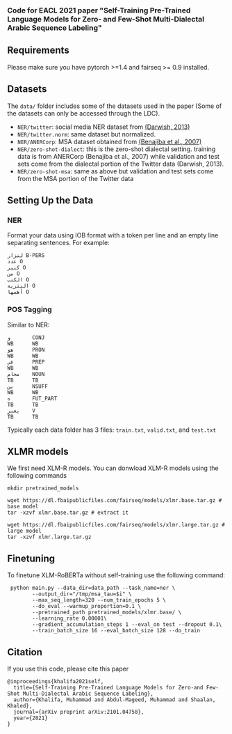 
### Code for EACL 2021 paper "Self-Training Pre-Trained Language Models for Zero- and Few-Shot Multi-Dialectal Arabic Sequence Labeling"



## Requirements
Please make sure you have pytorch >=1.4 and fairseq >= 0.9 installed.

## Datasets
The `data/` folder includes some of the datasets used in the paper (Some of the datasets can only be accessed through the LDC). 
* `NER/twitter`: social media NER dataset from [(Darwish, 2013)](https://www.aclweb.org/anthology/P13-1153.pdf)
* `NER/twitter.norm`: same dataset but normalized.
* `NER/ANERCorp`: MSA dataset obtained from [(Benajiba et al., 2007)](https://link.springer.com/chapter/10.1007/978-3-540-70939-8_13)
* `NER/zero-shot-dialect`: this is the zero-shot dialectal setting. training data is from ANERCorp (Benajiba et al., 2007) while validation and test sets come from the dialectal portion of the Twitter data (Darwish, 2013).
* `NER/zero-shot-msa`:  same as above but validation and test sets come from the MSA portion of the Twitter data 
## Setting Up the Data
### NER
Format your data using IOB format with a token per line and an empty line separating sentences. For example: 
```
لنزار B-PERS
عدد O
كبير O
من O
الكتب O
النثرية O
أهمها O
```

### POS Tagging 
Similar to NER: 
```
و       CONJ
WB      WB
هو      PRON
WB      WB
في      PREP
WB      WB
محام    NOUN
TB      TB
ين      NSUFF
WB      WB
ه       FUT_PART
TB      TB
يعبر    V
TB      TB
```
Typically each data folder has 3 files: `train.txt`, `valid.txt`, and `test.txt`

## XLMR models

We first need XLM-R models. You can donwload XLM-R models using the following commands
```
mkdir pretrained_models

wget https://dl.fbaipublicfiles.com/fairseq/models/xlmr.base.tar.gz # base model
tar -xzvf xlmr.base.tar.gz # extract it

wget https://dl.fbaipublicfiles.com/fairseq/models/xlmr.large.tar.gz # large model
tar -xzvf xlmr.large.tar.gz
```


## Finetuning
To finetune XLM-RoBERTa without self-training use the following command: 

```
 python main.py --data_dir=data_path --task_name=ner \
        --output_dir="/tmp/msa_tau=$i" \
        --max_seq_length=320 --num_train_epochs 5 \
        --do_eval --warmup_proportion=0.1 \
        --pretrained_path pretrained_models/xlmr.base/ \
        --learning_rate 0.00001\
        --gradient_accumulation_steps 1 --eval_on test --dropout 0.1\
        --train_batch_size 16 --eval_batch_size 128 --do_train

```

## Citation 
If you use this code, please cite this paper
```
@inproceedings{khalifa2021self,
  title={Self-Training Pre-Trained Language Models for Zero-and Few-Shot Multi-Dialectal Arabic Sequence Labeling},
  author={Khalifa, Muhammad and Abdul-Mageed, Muhammad and Shaalan, Khaled},
  journal={arXiv preprint arXiv:2101.04758},
  year={2021}
}
```

